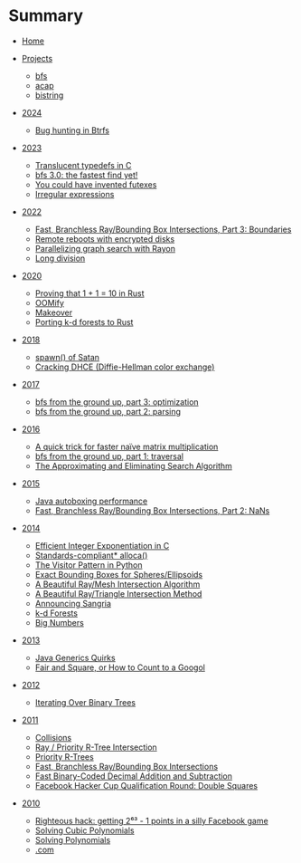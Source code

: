 # Summary

- [Home](README.md)

- [Projects](projects/README.md)
  - [bfs](projects/bfs.md)
  - [acap](projects/acap.md)
  - [bistring](projects/bistring.md)

- [2024]()
  - [Bug hunting in Btrfs](2024/btrfs_bug.md)

- [2023]()
  - [Translucent typedefs in C](2023/translucent.md)
  - [bfs 3.0: the fastest find yet!](2023/bfs_3.0.md)
  - [You could have invented futexes](2023/futex.md)
  - [Irregular expressions](2023/irregex.md)

- [2022]()
  - [Fast, Branchless Ray/Bounding Box Intersections, Part 3: Boundaries](2022/ray_box_boundary.md)
  - [Remote reboots with encrypted disks](2022/remote_reboots.md)
  - [Parallelizing graph search with Rayon](2022/parallel_graph_search.md)
  - [Long division](2022/long_division.md)

- [2020]()
  - [Proving that 1 + 1 = 10 in Rust](2020/one_plus_one.md)
  - [OOMify](2020/oomify.md)
  - [Makeover](2020/makeover.md)
  - [Porting k-d forests to Rust](2020/porting_kd_forests.md)

- [2018]()
  - [spawn() of Satan](2018/spawn_of_satan.md)
  - [Cracking DHCE (Diffie-Hellman color exchange)](2018/dhce.md)

- [2017]()
  - [bfs from the ground up, part 3: optimization](2017/bfs_3.md)
  - [bfs from the ground up, part 2: parsing](2017/bfs_2.md)

- [2016]()
  - [A quick trick for faster naïve matrix multiplication](2016/matrix_multiply.md)
  - [bfs from the ground up, part 1: traversal](2016/bfs_1.md)
  - [The Approximating and Eliminating Search Algorithm](2016/aesa.md)

- [2015]()
  - [Java autoboxing performance](2015/autoboxing.md)
  - [Fast, Branchless Ray/Bounding Box Intersections, Part 2: NaNs](2015/ray_box_nan.md)

- [2014]()
  - [Efficient Integer Exponentiation in C](2014/int_exp.md)
  - [Standards-compliant\* alloca()](2014/alloca.md)
  - [The Visitor Pattern in Python](2014/python_visitor.md)
  - [Exact Bounding Boxes for Spheres/Ellipsoids](2014/ellipsoid_bounding_boxes.md)
  - [A Beautiful Ray/Mesh Intersection Algorithm](2014/ray_mesh.md)
  - [A Beautiful Ray/Triangle Intersection Method](2014/ray_triangle.md)
  - [Announcing Sangria](2014/announcing_sangria.md)
  - [k-d Forests](2014/kd_forests.md)
  - [Big Numbers](2014/big_numbers.md)

- [2013]()
  - [Java Generics Quirks](2013/java_quirks.md)
  - [Fair and Square, or How to Count to a Googol](2013/fair_and_square.md)

- [2012]()
  - [Iterating Over Binary Trees](2012/binary_trees.md)

- [2011]()
  - [Collisions](2011/collisions.md)
  - [Ray / Priority R-Tree Intersection](2011/ray_prtree.md)
  - [Priority R-Trees](2011/priority_r_trees.md)
  - [Fast, Branchless Ray/Bounding Box Intersections](2011/ray_box.md)
  - [Fast Binary-Coded Decimal Addition and Subtraction](2011/bcd.md)
  - [Facebook Hacker Cup Qualification Round: Double Squares](2011/double_squares.md)

- [2010]()
  - [Righteous hack: getting 2⁶³ - 1 points in a silly Facebook game](2010/righteous_hack.md)
  - [Solving Cubic Polynomials](2010/solving_cubic_polynomials.md)
  - [Solving Polynomials](2010/solving_polynomials.md)
  - [.com](2010/first.md)
